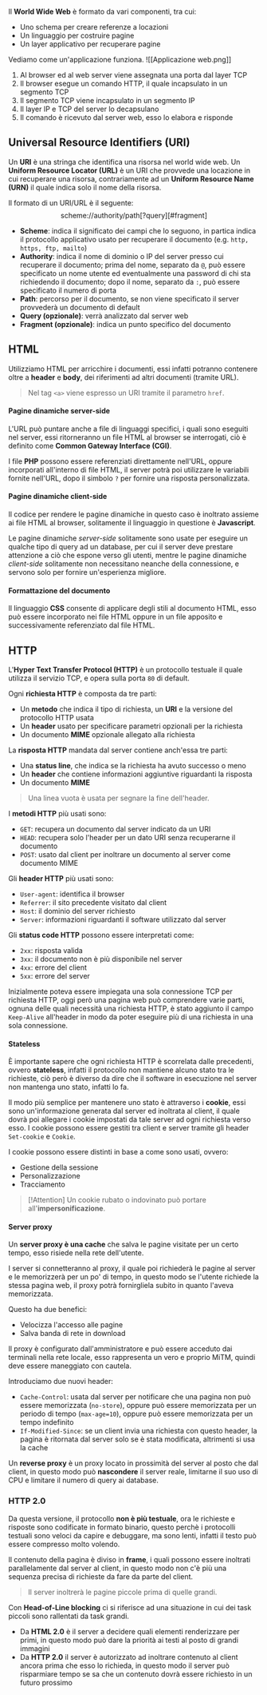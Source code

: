 Il **World Wide Web** è formato da vari componenti, tra cui:
- Uno schema per creare referenze a locazioni
- Un linguaggio per costruire pagine
- Un layer applicativo per recuperare pagine

Vediamo come un'applicazione funziona.
![[Applicazione web.png]]
1. Al browser ed al web server viene assegnata una porta dal layer TCP
2. Il browser esegue un comando HTTP, il quale incapsulato in un segmento TCP
3. Il segmento TCP viene incapsulato in un segmento IP
4. Il layer IP e TCP del server lo decapsulano
5. Il comando è ricevuto dal server web, esso lo elabora e risponde

## Universal Resource Identifiers (URI)
Un **URI** è una stringa che identifica una risorsa nel world wide web.
Un **Uniform Resource Locator (URL)** è un URI che provvede una locazione in cui recuperare una risorsa, contrariamente ad un **Uniform Resource Name (URN)** il quale indica solo il nome della risorsa.

Il formato di un URI/URL è il seguente:
$$\text{scheme://authority/path[?query][\#fragment]}$$
- **Scheme**: indica il significato dei campi che lo seguono, in partica indica il protocollo applicativo usato per recuperare il documento (e.g. `http, https, ftp, mailto`)
- **Authority**: indica il nome di dominio o IP del server presso cui recuperare il documento; prima del nome, separato da `@`, può essere specificato un nome utente ed eventualmente una password di chi sta richiedendo il documento; dopo il nome, separato da `:`, può essere specificato il numero di porta
- **Path**: percorso per il documento, se non viene specificato il server provvederà un documento di default
- **Query (opzionale)**: verrà analizzato dal server web
- **Fragment (opzionale)**: indica un punto specifico del documento

## HTML
Utilizziamo HTML per arricchire i documenti, essi infatti potranno contenere oltre a **header** e **body**, dei riferimenti ad altri documenti (tramite URL).
>Nel tag `<a>` viene espresso un URI tramite il parametro `href`.

#### Pagine dinamiche server-side
L'URL può puntare anche a file di linguaggi specifici, i quali sono eseguiti nel server, essi ritorneranno un file HTML al browser se interrogati, ciò è definito come **Common Gateway Interface (CGI)**.

I file **PHP** possono essere referenziati direttamente nell'URL, oppure incorporati all'interno di file HTML, il server potrà poi utilizzare le variabili fornite nell'URL, dopo il simbolo `?` per fornire una risposta personalizzata.

#### Pagine dinamiche client-side
Il codice per rendere le pagine dinamiche in questo caso è inoltrato assieme ai file HTML al browser, solitamente il linguaggio in questione è **Javascript**.

Le pagine dinamiche _server-side_ solitamente sono usate per eseguire un qualche tipo di query ad un database, per cui il server deve prestare attenzione a ciò che espone verso gli utenti, mentre le pagine dinamiche _client-side_ solitamente non necessitano neanche della connessione, e servono solo per fornire un'esperienza migliore.

#### Formattazione del documento
Il linguaggio **CSS** consente di applicare degli stili al documento HTML, esso può essere incorporato nei file HTML oppure in un file apposito e successivamente referenziato dal file HTML.

## HTTP
L'**Hyper Text Transfer Protocol (HTTP)** è un protocollo testuale il quale utilizza il servizio TCP, e opera sulla porta `80` di default.

Ogni **richiesta HTTP** è composta da tre parti:
- Un **metodo** che indica il tipo di richiesta, un **URI** e la versione del protocollo HTTP usata
- Un **header** usato per specificare parametri opzionali per la richiesta
- Un documento **MIME** opzionale allegato alla richiesta

La **risposta HTTP** mandata dal server contiene anch'essa tre parti:
- Una **status line**, che indica se la richiesta ha avuto successo o meno
- Un **header** che contiene informazioni aggiuntive riguardanti la risposta
- Un documento **MIME**
>Una linea vuota è usata per segnare la fine dell'header.

I **metodi HTTP** più usati sono:
- `GET`: recupera un documento dal server indicato da un URI
- `HEAD`: recupera solo l'header per un dato URI senza recuperarne il documento
- `POST`: usato dal client per inoltrare un documento al server come documento MIME

Gli **header HTTP** più usati sono:
- `User-agent`: identifica il browser
- `Referrer`: il sito precedente visitato dal client
- `Host`: il dominio del server richiesto
- `Server`: informazioni riguardanti il software utilizzato dal server

Gli **status code HTTP** possono essere interpretati come:
- `2xx`: risposta valida
- `3xx`: il documento non è più disponibile nel server
- `4xx`: errore del client
- `5xx`: errore del server

Inizialmente poteva essere impiegata una sola connessione TCP per richiesta HTTP, oggi però una pagina web può comprendere varie parti, ognuna delle quali necessità una richiesta HTTP, è stato aggiunto il campo `Keep-Alive` all'header in modo da poter eseguire più di una richiesta in una sola connessione.

#### Stateless
È importante sapere che ogni richiesta HTTP è scorrelata dalle precedenti, ovvero **stateless**, infatti il protocollo non mantiene alcuno stato tra le richieste, ciò però è diverso da dire che il software in esecuzione nel server non mantenga uno stato, infatti lo fa.

Il modo più semplice per mantenere uno stato è attraverso i **cookie**, essi sono un'informazione generata dal server ed inoltrata al client, il quale dovrà poi allegare i cookie impostati da tale server ad ogni richiesta verso esso.
I cookie possono essere gestiti tra client e server tramite gli header `Set-cookie` e `Cookie`.

I cookie possono essere distinti in base a come sono usati, ovvero:
- Gestione della sessione
- Personalizzazione
- Tracciamento

>[!Attention]
>Un cookie rubato o indovinato può portare all'**impersonificazione**.

#### Server proxy
Un **server proxy è una cache** che salva le pagine visitate per un certo tempo, esso risiede nella rete dell'utente.

I server si connetteranno al proxy, il quale poi richiederà le pagine al server e le memorizzerà per un po' di tempo, in questo modo se l'utente richiede la stessa pagina web, il proxy potrà fornirgliela subito in quanto l'aveva memorizzata.

Questo ha due benefici:
- Velocizza l'accesso alle pagine
- Salva banda di rete in download

Il proxy è configurato dall'amministratore e può essere acceduto dai terminali nella rete locale, esso rappresenta un vero e proprio MiTM, quindi deve essere maneggiato con cautela.

Introduciamo due nuovi header:
- `Cache-Control`: usata dal server per notificare che una pagina non può essere memorizzata (`no-store`), oppure può essere memorizzata per un periodo di tempo (`max-age=10`), oppure può essere memorizzata per un tempo indefinito
- `If-Modified-Since`: se un client invia una richiesta con questo header, la pagina è ritornata dal server solo se è stata modificata, altrimenti si usa la cache

Un **reverse proxy** è un proxy locato in prossimità del server al posto che dal client, in questo modo può **nascondere** il server reale, limitarne il suo uso di CPU e limitare il numero di query ai database.

### HTTP 2.0
Da questa versione, il protocollo **non è più testuale**, ora le richieste e risposte sono codificate in formato binario, questo perchè i protocolli testuali sono veloci da capire e debuggare, ma sono lenti, infatti il testo può essere compresso molto volendo.

Il contenuto della pagina è diviso in **frame**, i quali possono essere inoltrati parallelamente dal server al client, in questo modo non c'è più una sequenza precisa di richieste da fare da parte del client.
>Il server inoltrerà le pagine piccole prima di quelle grandi.

Con **Head-of-Line blocking** ci si riferisce ad una situazione in cui dei task piccoli sono rallentati da task grandi.

- Da **HTML 2.0** è il server a decidere quali elementi renderizzare per primi, in questo modo può dare la priorità ai testi al posto di grandi immagini
- Da **HTTP 2.0** il server è autorizzato ad inoltrare contenuto al client ancora prima che esso lo richieda, in questo modo il server può risparmiare tempo se sa che un contenuto dovrà essere richiesto in un futuro prossimo




